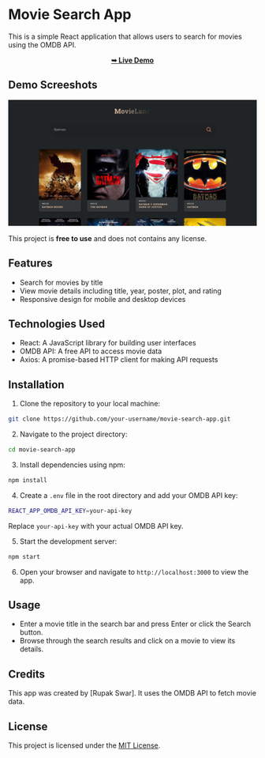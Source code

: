 
# Movie Search App

This is a simple React application that allows users to search for movies using the OMDB API.

<div align="center">
  <a href="https://trinity-travel-web.netlify.app"><strong>➥ Live Demo</strong></a>

</div>

## Demo Screeshots
<div align="center">
   <img src="readme-images/movieland.png" />
</div>

This project is **free to use** and does not contains any license.

## Features

- Search for movies by title
- View movie details including title, year, poster, plot, and rating
- Responsive design for mobile and desktop devices

## Technologies Used

- React: A JavaScript library for building user interfaces
- OMDB API: A free API to access movie data
- Axios: A promise-based HTTP client for making API requests

## Installation

1. Clone the repository to your local machine:

```bash
git clone https://github.com/your-username/movie-search-app.git
```

2. Navigate to the project directory:

```bash
cd movie-search-app
```

3. Install dependencies using npm:

```bash
npm install
```

4. Create a `.env` file in the root directory and add your OMDB API key:

```bash
REACT_APP_OMDB_API_KEY=your-api-key
```

Replace `your-api-key` with your actual OMDB API key.

5. Start the development server:

```bash
npm start
```

6. Open your browser and navigate to `http://localhost:3000` to view the app.

## Usage

- Enter a movie title in the search bar and press Enter or click the Search button.
- Browse through the search results and click on a movie to view its details.

## Credits

This app was created by [Rupak Swar]. It uses the OMDB API to fetch movie data.

## License

This project is licensed under the [MIT License](LICENSE).
